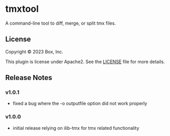 # tmxtool

A command-line tool to diff, merge, or split tmx files.

## License

Copyright © 2023 Box, Inc.

This plugin is license under Apache2. See the [LICENSE](./LICENSE)
file for more details.

## Release Notes

### v1.0.1

- fixed a bug where the -o outputfile option did not work properly

### v1.0.0

- initial release relying on ilib-tmx for tmx related functionality
